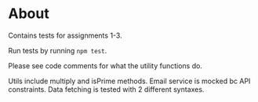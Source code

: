 # About
Contains tests for assignments 1-3.

Run tests by running ```npm test```.

Please see code comments for what the utility functions do.

Utils include multiply and isPrime methods. Email service is mocked bc API constraints. Data fetching is tested with 2 different syntaxes.